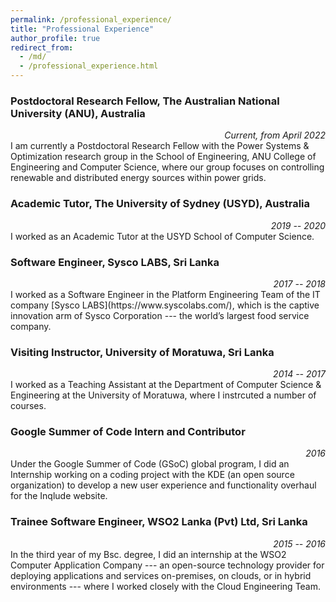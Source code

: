 ```yaml
---
permalink: /professional_experience/
title: "Professional Experience"
author_profile: true
redirect_from: 
  - /md/
  - /professional_experience.html
---
```


### Postdoctoral Research Fellow, The Australian National University (ANU), Australia
<div style="text-align: right"> <i>Current, from April 2022</i> </div>
I am currently a Postdoctoral Research Fellow with the Power Systems & Optimization research group in the School of Engineering, ANU College of Engineering and Computer Science, where our group focuses on controlling renewable and distributed energy sources within power grids.

### Academic Tutor, The University of Sydney (USYD), Australia
<div style="text-align: right"> <i>2019 -- 2020</i> </div>
I worked as an Academic Tutor at the USYD School of Computer Science.

### Software Engineer, Sysco LABS, Sri Lanka
<div style="text-align: right"> <i>2017 -- 2018</i> </div>
I worked as a Software Engineer in the Platform Engineering Team of the IT company [Sysco LABS](https://www.syscolabs.com/), which is the captive innovation arm of Sysco Corporation --- the world’s largest food service company.

### Visiting Instructor, University of Moratuwa, Sri Lanka
<div style="text-align: right"> <i>2014 -- 2017</i> </div>
I worked as a Teaching Assistant at the Department of Computer Science & Engineering at the University of Moratuwa, where I instrcuted a number of courses.

### Google Summer of Code Intern and Contributor
<div style="text-align: right"> <i>2016</i> </div>
Under the Google Summer of Code (GSoC) global program, I did an Internship working on a coding project with the KDE (an open source organization) to develop a new user experience and functionality overhaul for the Inqlude website.

### Trainee Software Engineer, WSO2 Lanka (Pvt) Ltd, Sri Lanka
<div style="text-align: right"> <i>2015 -- 2016</i> </div>
In the third year of my Bsc. degree, I did an internship at the WSO2 Computer Application Company --- an open-source technology provider for deploying applications and services on-premises, on clouds, or in hybrid environments --- where I worked closely with the Cloud Engineering Team.

